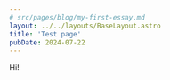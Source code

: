```yaml
---
# src/pages/blog/my-first-essay.md
layout: ../../layouts/BaseLayout.astro
title: 'Test page'
pubDate: 2024-07-22
---
```


Hi!